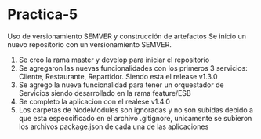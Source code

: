 # Practica-5
Uso de versionamiento SEMVER y construcción de artefactos
Se inicio un nuevo repositorio con un versionamiento SEMVER.
1. Se creo la rama master y develop para iniciar el repositorio
2. Se agregaron las nuevas funcionalidades con los primeros 3 servicios: Cliente, Restaurante, Repartidor. Siendo esta  el release v1.3.0
3. Se agrego la nueva funcionalidad para tener un orquestador de Servicios siendo desarrollado en la rama feature/ESB 
4. Se completo la aplicacion con el realese v1.4.0
5. Los carpetas de NodeModules son ignoradas y no son subidas debido a que esta especcificado en el archivo .gitignore, unicamente se subieron los archivos package.json de cada una de las aplicaciones

